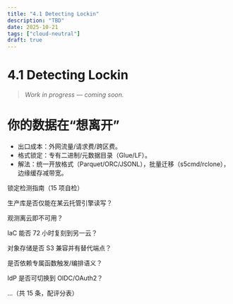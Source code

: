 ```yaml
---
title: "4.1 Detecting Lockin"
description: "TBD"
date: 2025-10-21
tags: ["cloud-neutral"]
draft: true
---
```


# 4.1 Detecting Lockin

> _Work in progress — coming soon._

# 你的数据在“想离开”

- 出口成本：外网流量/请求费/跨区费。
- 格式锁定：专有二进制/元数据目录（Glue/LF）。
- 解法：统一开放格式（Parquet/ORC/JSONL），批量迁移（s5cmd/rclone），边缘缓存减带宽。


锁定检测指南（15 项自检）

生产库是否仅能在某云托管引擎读写？

观测离云即不可用？

IaC 能否 72 小时复刻到另一云？

对象存储是否 S3 兼容并有替代端点？

是否依赖专属函数触发/编排语义？

IdP 是否可切换到 OIDC/OAuth2？

…（共 15 条，配评分表）

